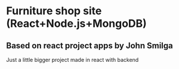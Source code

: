 # Furniture shop site (React+Node.js+MongoDB)

## Based on react project apps by John Smilga

Just a little bigger project made in react with backend